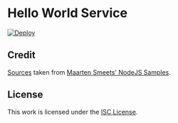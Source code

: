 # Hello World Service

 [![Deploy](https://www.herokucdn.com/deploy/button.svg)](https://heroku.com/deploy)

## Credit

[Sources](https://github.com/MaartenSmeets/nodejssamples/tree/master/nodexml) taken from [Maarten Smeets' NodeJS Samples](https://github.com/MaartenSmeets/nodejssamples).

## License

This work is licensed under the [ISC License](LICENSE).
